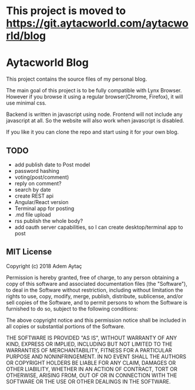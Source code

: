 # This project is moved to https://git.aytacworld.com/aytacworld/blog

# Aytacworld Blog

This project contains the source files of my personal blog.

The main goal of this project is to be fully compatible with Lynx Browser. However if you browse it using a regular browser(Chrome, Firefox), it will use minimal css.

Backend is written in javascript using node. Frontend will not include any javascript at all. So the website will also work when javascript is disabled.

If you like it you can clone the repo and start using it for your own blog.

## TODO

- add publish date to Post model
- password hashing
- voting(post/comment)
- reply on comment?
- search by date
- create REST api
- Angular/React version
- Terminal app for posting
- .md file upload
- rss publish the whole body?
- add oauth server capabilities, so I can create desktop/terminal app to post

## MIT License

Copyright (c) 2018 Adem Aytaç

Permission is hereby granted, free of charge, to any person obtaining a copy
of this software and associated documentation files (the "Software"), to deal
in the Software without restriction, including without limitation the rights
to use, copy, modify, merge, publish, distribute, sublicense, and/or sell
copies of the Software, and to permit persons to whom the Software is
furnished to do so, subject to the following conditions:

The above copyright notice and this permission notice shall be included in all
copies or substantial portions of the Software.

THE SOFTWARE IS PROVIDED "AS IS", WITHOUT WARRANTY OF ANY KIND, EXPRESS OR
IMPLIED, INCLUDING BUT NOT LIMITED TO THE WARRANTIES OF MERCHANTABILITY,
FITNESS FOR A PARTICULAR PURPOSE AND NONINFRINGEMENT. IN NO EVENT SHALL THE
AUTHORS OR COPYRIGHT HOLDERS BE LIABLE FOR ANY CLAIM, DAMAGES OR OTHER
LIABILITY, WHETHER IN AN ACTION OF CONTRACT, TORT OR OTHERWISE, ARISING FROM,
OUT OF OR IN CONNECTION WITH THE SOFTWARE OR THE USE OR OTHER DEALINGS IN THE
SOFTWARE.
